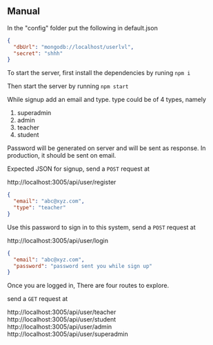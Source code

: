 ## Manual

In the "config" folder put the following in default.json

```json
{
  "dbUrl": "mongodb://localhost/userlvl",
  "secret": "shhh"
}
```

To start the server, first install the dependencies by runing 
`npm i`

Then start the server by running
`npm start`

While signup add an email and type.
type could be of 4 types, namely
1. superadmin
2. admin
3. teacher
4. student

Password will be generated on server and will be sent as response. In production, it should be sent on email.

Expected JSON for signup, 
send a `POST` request at 

http://localhost:3005/api/user/register

```json
{
  "email": "abc@xyz.com",
  "type": "teacher"
}
```

Use this password to sign in to this system,
send a `POST` request at

http://localhost:3005/api/user/login

```json
{
  "email": "abc@xyz.com",
  "password": "password sent you while sign up"
}
```

Once you are logged in,
There are four routes to explore.

send a `GET` request at 

http://localhost:3005/api/user/teacher  
http://localhost:3005/api/user/student  
http://localhost:3005/api/user/admin  
http://localhost:3005/api/user/superadmin


